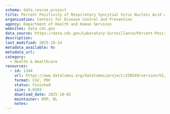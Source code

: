 ```yaml
---
schema: data_rescue_project 
title: Percent Positivity of Respiratory Syncytial Virus Nucleic Acid Amplification Tests by HHS Region, National Respiratory and Enteric Virus Surveillance System
organization: Centers for Disease Control and Prevention
agency: Department of Health and Human Services
websites: data.cdc.gov
data_source: https://data.cdc.gov/Laboratory-Surveillance/Percent-Positivity-of-Respiratory-Syncytial-Virus-/3cxc-4k8q/about_data
description: 
last_modified: 2025-10-14
metadata_available: No
metadata_url: 
category:
  - Health & Healthcare 
resources:
  - id: 1344
    url: https://www.datalumos.org/datalumos/project/238549/version/V1/view
    format: CSV, PDF
    status: Finished
    size: 0.0303
    download_date: 2025-10-02
    maintainer: DRP, DL
    notes: 
---
```


